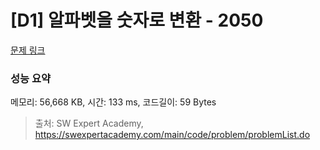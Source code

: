 # [D1] 알파벳을 숫자로 변환 - 2050 

[문제 링크](https://swexpertacademy.com/main/code/problem/problemDetail.do?contestProbId=AV5QLGxKAzQDFAUq) 

### 성능 요약

메모리: 56,668 KB, 시간: 133 ms, 코드길이: 59 Bytes



> 출처: SW Expert Academy, https://swexpertacademy.com/main/code/problem/problemList.do